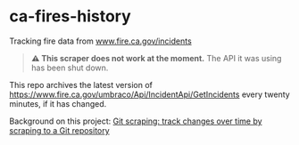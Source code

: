 # ca-fires-history

Tracking fire data from www.fire.ca.gov/incidents

> **⚠️ This scraper does not work at the moment.** The API it was using has been shut down.

This repo archives the latest version of https://www.fire.ca.gov/umbraco/Api/IncidentApi/GetIncidents every twenty minutes, if it has changed.

Background on this project: [Git scraping: track changes over time by scraping to a Git repository](https://simonwillison.net/2020/Oct/9/git-scraping/)
